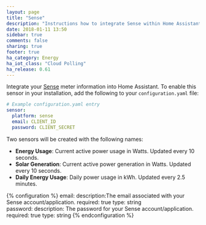 ```yaml
---
layout: page
title: "Sense"
description: "Instructions how to integrate Sense within Home Assistant."
date: 2018-01-11 13:50
sidebar: true
comments: false
sharing: true
footer: true
ha_category: Energy
ha_iot_class: "Cloud Polling"
ha_release: 0.61
---
```



Integrate your [Sense](https://sense.com) meter information into Home Assistant. 
To enable this sensor in your installation, add the following to your `configuration.yaml` file:

```yaml
# Example configuration.yaml entry
sensor:
  platform: sense
  email: CLIENT_ID
  password: CLIENT_SECRET
```

Two sensors will be created with the following names:
- **Energy Usage**: Current active power usage in Watts.  Updated every 10 seconds.
- **Solar Generation**: Current active power generation in Watts.  Updated every 10 seconds.
- **Daily Energy Usage**: Daily power usage in kWh.  Updated every 2.5 minutes.

{% configuration %}
email:
  description:The email associated with your Sense account/application.
  required: true
  type: string  
password:
  description: The password for your Sense account/application.
  required: true
  type: string
{% endconfiguration %}
